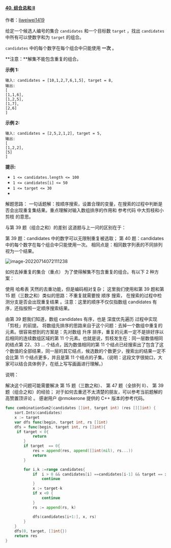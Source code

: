 #### [40. 组合总和 II](https://leetcode.cn/problems/combination-sum-ii/)

作者：[liweiwei1419](https://leetcode.cn/problems/combination-sum-ii/solution/hui-su-suan-fa-jian-zhi-python-dai-ma-java-dai-m-3/)



给定一个候选人编号的集合 `candidates` 和一个目标数 `target` ，找出 `candidates` 中所有可以使数字和为 `target` 的组合。

`candidates` 中的每个数字在每个组合中只能使用 **一次** 。

**注意：**解集不能包含重复的组合。 

 

**示例 1:**

```
输入: candidates = [10,1,2,7,6,1,5], target = 8,
输出:
[
[1,1,6],
[1,2,5],
[1,7],
[2,6]
]
```

**示例 2:**

```
输入: candidates = [2,5,2,1,2], target = 5,
输出:
[
[1,2,2],
[5]
]
```

 

**提示:**

- `1 <= candidates.length <= 100`
- `1 <= candidates[i] <= 50`
- `1 <= target <= 30`
- 

解题思路：
一句话题解：按顺序搜索，设置合理的变量，在搜索的过程中判断是否会出现重复集结果。重点理解对输入数组排序的作用和 参考代码 中大剪枝和小剪枝 的意思。

与第 39 题（组合之和）的差别
这道题与上一问的区别在于：

第 39 题：candidates 中的数字可以无限制重复被选取；
第 40 题：candidates 中的每个数字在每个组合中只能使用一次。
相同点是：相同数字列表的不同排列视为一个结果。

![image-20220714072111238](https://soft-package-xisheng.oss-cn-hangzhou.aliyuncs.com/picture/diary/image-20220714072111238.png)

如何去掉重复的集合（重点）
为了使得解集不包含重复的组合。有以下 2 种方案：

使用 哈希表 天然的去重功能，但是编码相对复杂；
这里我们使用和第 39 题和第 15 题（三数之和）类似的思路：不重复就需要按 顺序 搜索， 在搜索的过程中检测分支是否会出现重复结果 。注意：这里的顺序不仅仅指数组 candidates 有序，还指按照一定顺序搜索结果。




由第 39 题我们知道，数组 candidates 有序，也是 深度优先遍历 过程中实现「剪枝」的前提。
将数组先排序的思路来自于这个问题：去掉一个数组中重复的元素。很容易想到的方案是：先对数组 升序 排序，重复的元素一定不是排好序以后相同的连续数组区域的第 11 个元素。也就是说，剪枝发生在：同一层数值相同的结点第 22、33 ... 个结点，因为数值相同的第 11 个结点已经搜索出了包含了这个数值的全部结果，同一层的其它结点，候选数的个数更少，搜索出的结果一定不会比第 11 个结点更多，并且是第 11 个结点的子集。（说明：这段文字很拗口，大家可以结合具体例子，在纸上写写画画进行理解。）

说明：

解决这个问题可能需要解决 第 15 题（三数之和）、 第 47 题（全排列 II）、 第 39 题（组合之和）的经验；
对于如何去重还不太清楚的朋友，可以参考当前题解的 高赞置顶评论 。
感谢用户 @rmokerone 提供的 C++ 版本的参考代码。

```go
func combinationSum2(candidates []int, target int) (res [][]int) {
    sort.Ints(candidates)
    x := target
	var dfs func(begin, target int, rs []int)
	dfs = func(begin, target int, rs []int){
     if target < 0{
			return
		}
		if target  == 0{
			res = append(res, append([]int(nil), rs...))
			return
		}

		for i,k :=range candidates{
            if  i > 0 && candidates[i] ==candidates[i-1] && target == x{
                continue
            }
			x := target-k
            if x <0 {
                continue
            }
			rs := append(rs, k)
       
            dfs(candidates[i+1:], x, rs)
		}
	}
	dfs(0, target, []int{})
	return res
}
```


